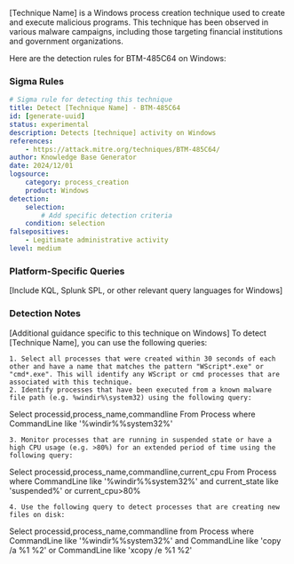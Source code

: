 [Technique Name] is a Windows process creation technique used to create and execute malicious programs. This technique has been observed in various malware campaigns, including those targeting financial institutions and government organizations. 

Here are the detection rules for BTM-485C64 on Windows:

### Sigma Rules
```yaml
# Sigma rule for detecting this technique
title: Detect [Technique Name] - BTM-485C64
id: [generate-uuid]
status: experimental
description: Detects [technique] activity on Windows
references:
    - https://attack.mitre.org/techniques/BTM-485C64/
author: Knowledge Base Generator
date: 2024/12/01
logsource:
    category: process_creation
    product: Windows
detection:
    selection:
        # Add specific detection criteria
    condition: selection
falsepositives:
    - Legitimate administrative activity
level: medium
```

### Platform-Specific Queries
[Include KQL, Splunk SPL, or other relevant query languages for Windows]

### Detection Notes
[Additional guidance specific to this technique on Windows]
To detect [Technique Name], you can use the following queries:
```
1. Select all processes that were created within 30 seconds of each other and have a name that matches the pattern "WScript*.exe" or "cmd*.exe". This will identify any WScript or cmd processes that are associated with this technique.
2. Identify processes that have been executed from a known malware file path (e.g. %windir%\system32) using the following query: 
```
Select processid,process_name,commandline 
From Process where CommandLine like '%windir%%system32%' 
```
3. Monitor processes that are running in suspended state or have a high CPU usage (e.g. >80%) for an extended period of time using the following query: 
```
Select processid,process_name,commandline,current_cpu 
From Process where CommandLine like '%windir%%system32%' and current_state like 'suspended%' or current_cpu>80% 
```
4. Use the following query to detect processes that are creating new files on disk: 
```
Select processid,process_name,commandline from Process where CommandLine like '%windir%%system32%' and CommandLine like 'copy /a %1 %2' or CommandLine like 'xcopy /e %1 %2'
```